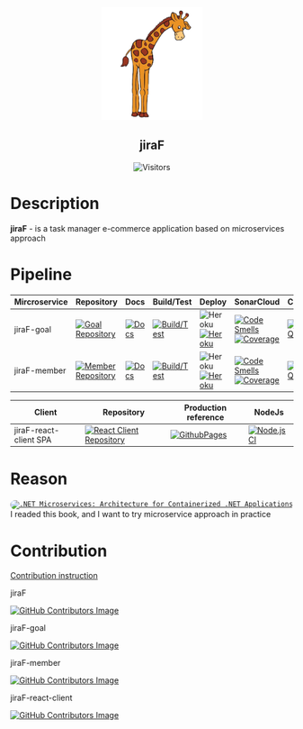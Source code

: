 <div align="center">
 <img src="docs/img/jiraF-icon.png" weight="100px" height="200px" />
 <h2>jiraF</h2>

![Visitors](http://estruyf-github.azurewebsites.net/api/VisitorHit?user=KurnakovMaksim&repo=jiraF&countColor=%237B1E7A&style=flat)

</div>

# Description
<b>jiraF</b> - is a task manager e-commerce application based on microservices approach

# Pipeline

| Mircroservice 	  | Repository  | Docs | Build/Test | Deploy |  SonarCloud | CodeQL | Codecov |
|------------------  | --- | ------------ | -------------------------------------- | ---------------------------- | ----- | ----- | --- |
| jiraF-goal | [![Goal Repository](https://img.shields.io/static/v1?label=&message=Goal-Repository&color=orange&logo=github)](https://github.com/KurnakovMaksim/jiraF-goal) | [![Docs](https://img.shields.io/static/v1?label=&message=Docs&color=blue)](https://github.com/KurnakovMaksim/jiraF-goal/blob/main/ReadMe.md) | [![Build/Test](https://github.com/KurnakovMaksim/jiraF-goal/actions/workflows/goal-build-test.yml/badge.svg)](https://github.com/KurnakovMaksim/jiraF-goal/actions/workflows/goal-build-test.yml) | ![Heroku](https://img.shields.io/static/v1?label=&message=Heroku&color=blueviolet&logo=heroku) [![Heroku](https://heroku-badge.herokuapp.com/?app=jiraf-goal&root=ping&style=flat&svg=1)](https://jiraf-goal.herokuapp.com/ping) | [![Code Smells](https://sonarcloud.io/api/project_badges/measure?project=KurnakovMaksim_jiraF&metric=code_smells)](https://sonarcloud.io/summary/new_code?id=KurnakovMaksim_jiraF) [![Coverage](https://sonarcloud.io/api/project_badges/measure?project=KurnakovMaksim_jiraF&metric=coverage)](https://sonarcloud.io/summary/new_code?id=KurnakovMaksim_jiraF) | [![CodeQL](https://github.com/KurnakovMaksim/jiraF-goal/workflows/CodeQL/badge.svg)](https://github.com/KurnakovMaksim/jiraF-goal/actions?query=workflow%3ACodeQL) | [![Codecov](https://codecov.io/gh/KurnakovMaksim/jiraF/branch/main/graph/badge.svg)](https://codecov.io/gh/KurnakovMaksim/jiraF)
| jiraF-member | [![Member Repository](https://img.shields.io/static/v1?label=&message=Member-Repository&color=orange&logo=github)](https://github.com/KurnakovMaksim/jiraF-member) | [![Docs](https://img.shields.io/static/v1?label=&message=Docs&color=blue)](https://github.com/KurnakovMaksim/jiraF-member/blob/main/ReadMe.md)  | [![Build/Test](https://github.com/KurnakovMaksim/jiraF-member/actions/workflows/build-test.yml/badge.svg)](https://github.com/KurnakovMaksim/jiraF-member/actions/workflows/build-test.yml) | ![Heroku](https://img.shields.io/static/v1?label=&message=Heroku&color=blueviolet&logo=heroku) [![Heroku](https://heroku-badge.herokuapp.com/?app=jiraf-member&root=ping&style=flat&svg=1)](https://jiraf-member.herokuapp.com/ping) | [![Code Smells](https://sonarcloud.io/api/project_badges/measure?project=KurnakovMaksim_jiraF-member&metric=code_smells)](https://sonarcloud.io/summary/new_code?id=KurnakovMaksim_jiraF-member) [![Coverage](https://sonarcloud.io/api/project_badges/measure?project=KurnakovMaksim_jiraF-member&metric=coverage)](https://sonarcloud.io/summary/new_code?id=KurnakovMaksim_jiraF-member) | [![CodeQL](https://github.com/KurnakovMaksim/jiraF-member/workflows/CodeQL/badge.svg)](https://github.com/KurnakovMaksim/jiraF-member/actions?query=workflow%3ACodeQL) | [![Codecov](https://codecov.io/gh/KurnakovMaksim/jiraF-member/branch/main/graph/badge.svg)](https://codecov.io/gh/KurnakovMaksim/jiraF-member) |

| Client | Repository  | Production reference | NodeJs |
| ------ | ----- | -------------------- | ---------- |
| jiraF-react-client SPA | [![React Client Repository](https://img.shields.io/static/v1?label=&message=React-Client-Repository&color=orange&logo=github)](https://github.com/KurnakovMaksim/jiraF-react-client) | [![GithubPages](https://img.shields.io/static/v1?label=&message=GitHub-Pages&color=green&logo=github)](https://kurnakovmaksim.github.io/jiraF-react-client/) | [![Node.js CI](https://github.com/KurnakovMaksim/jiraF-react-client/actions/workflows/node-js.yml/badge.svg)](https://github.com/KurnakovMaksim/jiraF-react-client/actions/workflows/node-js.yml) |

# Reason
<code><a href="#ArchitectureForContainerizedDotNetApplications" ><img src="https://docs.microsoft.com/en-us/dotnet/architecture/microservices/media/cover-large.png" title=".NET Microservices: Architecture for Containerized .NET Applications" width="150" style="border-radius:8px" /></a></code><br>
I readed this book, and I want to try microservice approach in practice

# Contribution
[Contribution instruction](https://github.com/KurnakovMaksim/jiraF/blob/main/CONTRIBUTION.md)

<p>jiraF</p>
<a href="https://github.com/KurnakovMaksim/jiraF/graphs/contributors">
  
  ![GitHub Contributors Image](https://contrib.rocks/image?repo=KurnakovMaksim/jiraF)
  
</a>

<p>jiraF-goal</p>
<a href="https://github.com/KurnakovMaksim/jiraF-goal/graphs/contributors">
  
  ![GitHub Contributors Image](https://contrib.rocks/image?repo=KurnakovMaksim/jiraF-goal)
  
</a>

<p>jiraF-member</p>
<a href="https://github.com/KurnakovMaksim/jiraF-member/graphs/contributors">
  
  ![GitHub Contributors Image](https://contrib.rocks/image?repo=KurnakovMaksim/jiraF-member)
  
</a>

<p>jiraF-react-client</p>
<a href="https://github.com/KurnakovMaksim/jiraF-client/graphs/contributors">
  
  ![GitHub Contributors Image](https://contrib.rocks/image?repo=KurnakovMaksim/jiraF-react-client)
  
</a>